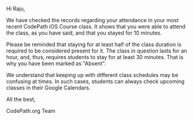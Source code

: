 Hi Raju,

We have checked the records regarding your attendance in your most recent CodePath iOS Course class. It shows that you were able to attend the class, as you have said, and that you stayed for 10 minutes.

Please be reminded that staying for at least half of the class duration is required to be considered present for it. The class in question lasts for an hour, and, thus, requires students to stay for at least 30 minutes. That is why you have been marked as "Absent".

We understand that keeping up with different class schedules may be confusing at times. In such cases, students can always check upcoming classes in their Google Calendars.

All the best,

CodePath.org Team
